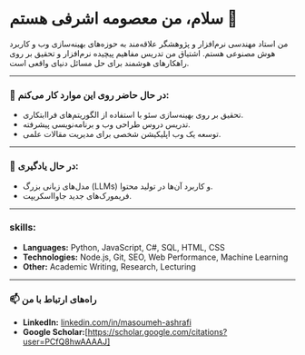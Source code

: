 # سلام، من معصومه اشرفی هستم 👋

<p>
  من استاد مهندسی نرم‌افزار و پژوهشگر علاقه‌مند به حوزه‌های بهینه‌سازی وب و کاربرد هوش مصنوعی هستم. اشتیاق من تدریس مفاهیم پیچیده نرم‌افزار و تحقیق بر روی راهکارهای هوشمند برای حل مسائل دنیای واقعی است.
</p>

---

### 🔭 در حال حاضر روی این موارد کار می‌کنم:
- تحقیق بر روی بهینه‌سازی سئو با استفاده از الگوریتم‌های فراابتکاری.
- تدریس دروس طراحی وب و برنامه‌نویسی پیشرفته.
- توسعه یک وب اپلیکیشن شخصی برای مدیریت مقالات علمی.

---

### 🌱 در حال یادگیری:
- مدل‌های زبانی بزرگ (LLMs) و کاربرد آن‌ها در تولید محتوا.
- فریمورک‌های جدید جاوااسکریپت.

---

###  skills:
- **Languages:** Python, JavaScript, C#, SQL, HTML, CSS
- **Technologies:** Node.js, Git, SEO, Web Performance, Machine Learning
- **Other:** Academic Writing, Research, Lecturing

---

### 📫 راه‌های ارتباط با من
- **LinkedIn:** [linkedin.com/in/masoumeh-ashrafi](https://www.linkedin.com/in/masoumeh-ashrafi)
- **Google Scholar:**[https://scholar.google.com/citations?user=PCfQ8hwAAAAJ]
